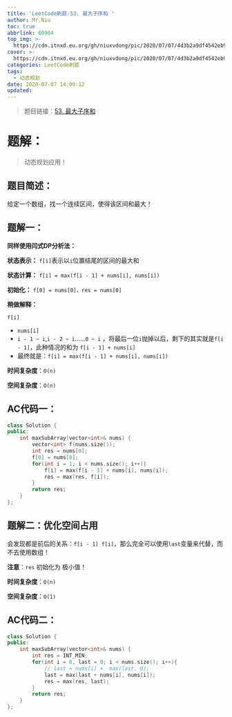 ```yaml
---
title: 'LeetCode刷题-53. 最大子序和 '
author: Mr.Niu
toc: true
abbrlink: 60904
top_img: >-
  https://cdn.itnxd.eu.org/gh/niuxvdong/pic/2020/07/07/4d3b2a9df4542eb96846cea00a763082.png
cover: >-
  https://cdn.itnxd.eu.org/gh/niuxvdong/pic/2020/07/07/4d3b2a9df4542eb96846cea00a763082.png
categories: LeetCode刷题
tags:
  - 动态规划
date: 2020-07-07 14:09:12
updated:
---
```














> 题目链接：[53. 最大子序和]( https://leetcode-cn.com/problems/maximum-subarray/)



# 题解：



> 动态规划应用！



## 题目简述：



给定一个数组，找一个连续区间，使得该区间和最大！

## 题解一：



**同样使用闫式DP分析法：**

**状态表示：** `f[i]`表示以`i`位置结尾的区间的最大和

**状态计算：** `f[i] = max(f[i - 1] + nums[i], nums[i])`

**初始化：** `f[0] = nums[0]，res = nums[0]`



**稍做解释：**



`f[i]`

- `nums[i]`
- `i - 1 ~ i`,`i - 2 ~ i`......`0 ~ i` ，将最后一位`i`抛掉以后，剩下的其实就是`f[i - 1]`，此种情况的和为 `f[i - 1] + nums[i]`
- 最终就是：`f[i] = max(f[i - 1] + nums[i], nums[i])`



**时间复杂度**：`O(n)`

**空间复杂度**：`O(n)`

## AC代码一：



```c++
class Solution {
public:
    int maxSubArray(vector<int>& nums) {
        vector<int> f(nums.size());
        int res = nums[0];
        f[0] = nums[0];
        for(int i = 1; i < nums.size(); i++){
            f[i] = max(f[i - 1] + nums[i], nums[i]);
            res = max(res, f[i]);
        }
        return res;
    }
};
```





## 题解二：优化空间占用



会发现都是前后的关系：`f[i - 1] f[i]`，那么完全可以使用`last`变量来代替，而不去使用数组！



**注意**：`res` 初始化为 极小值！



**时间复杂度**：`O(n)`

**空间复杂度**：`O(1)`



## AC代码二：





```c++
class Solution {
public:
    int maxSubArray(vector<int>& nums) {
        int res = INT_MIN;
        for(int i = 0, last = 0; i < nums.size(); i++){
            // last = nums[i] +  max(last, 0);
            last = max(last + nums[i], nums[i]);
            res = max(res, last);
        }
        return res;
    }
};
```

